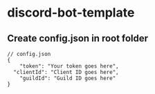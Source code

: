 # discord-bot-template
## Create config.json in root folder
```
// config.json
{
	"token": "Your token goes here",
  "clientId": "Client ID goes here",
	"guildId": "Guild ID goes here"
}
```
